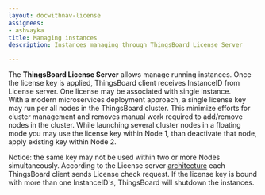 ```yaml
---
layout: docwithnav-license
assignees:
- ashvayka
title: Managing instances
description: Instances managing through ThingsBoard License Server

---
```



The **ThingsBoard License Server** allows manage running instances. Once the license key is applied, ThingsBoard client receives InstanceID from License server. One license may be associated with single instance.  
With a modern microservices deployment approach, a single license key may run per all nodes in the ThingsBoard cluster. This minimize efforts for cluster management and removes manual work required to add/remove nodes in the cluster. While launching several cluster nodes in a floating mode you may use the license key within Node 1, than deactivate that node, apply existing key within Node 2. 

Notice: the same key may not be used within two or more Nodes simultaneously. According to the License server [architecture](/products/license-server/#architecture) each ThingsBoard client sends License check request. If the license key is bound with more than one InstanceID's, ThingsBoard will shutdown the instances.


